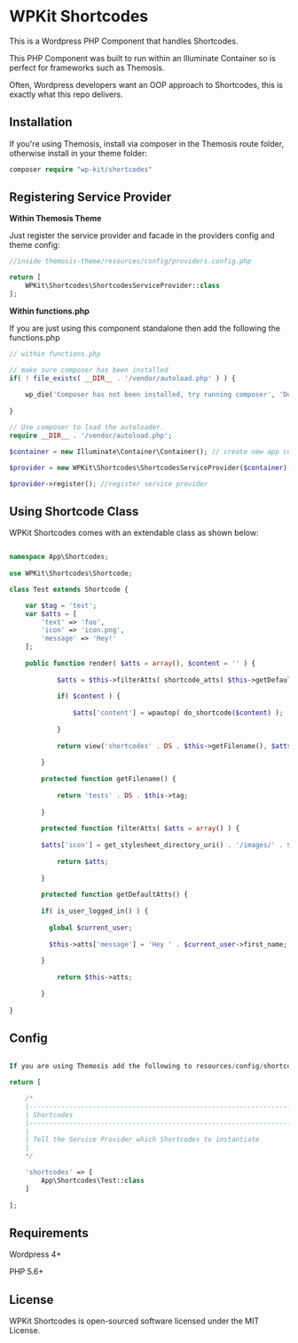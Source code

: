 # WPKit Shortcodes

This is a Wordpress PHP Component that handles Shortcodes.

This PHP Component was built to run within an Illuminate Container so is perfect for frameworks such as Themosis.

Often, Wordpress developers want an OOP approach to Shortcodes, this is exactly what this repo delivers.

## Installation

If you're using Themosis, install via composer in the Themosis route folder, otherwise install in your theme folder:

```php
composer require "wp-kit/shortcodes"
```

## Registering Service Provider

**Within Themosis Theme**

Just register the service provider and facade in the providers config and theme config:

```php
//inside themosis-theme/resources/config/providers.config.php

return [
    WPKit\Shortcodes\ShortcodesServiceProvider::class
];
```

**Within functions.php**

If you are just using this component standalone then add the following the functions.php

```php
// within functions.php

// make sure composer has been installed
if( ! file_exists( __DIR__ . '/vendor/autoload.php' ) ) {
	
	wp_die('Composer has not been installed, try running composer', 'Dependancy Error');
	
}

// Use composer to load the autoloader.
require __DIR__ . '/vendor/autoload.php';

$container = new Illuminate\Container\Container(); // create new app container

$provider = new WPKit\Shortcodes\ShortcodesServiceProvider($container); // inject into service provider

$provider->register(); //register service provider
```


## Using Shortcode Class

WPKit Shortcodes comes with an extendable class as shown below:

```php

namespace App\Shortcodes;
    
use WPKit\Shortcodes\Shortcode;

class Test extends Shortcode {

    var $tag = 'test';
    var $atts = [
        'text' => 'foo',
        'icon' => 'icon.png',
        'message' => 'Hey!'
    ];
    
    public function render( $atts = array(), $content = '' ) {
    		
    		$atts = $this->filterAtts( shortcode_atts( $this->getDefaultAtts(), $atts, $this->base ) );
    		
    		if( $content ) {
        		
        		$atts['content'] = wpautop( do_shortcode($content) );
        		
    		}
    		
    		return view('shortcodes' . DS . $this->getFilename(), $atts);
    		
		}
		
		protected function getFilename() {
    		
    		return 'tests' . DS . $this->tag;
    		
		}
		
		protected function filterAtts( $atts = array() ) {
    
        $atts['icon'] = get_stylesheet_directory_uri() . '/images/' . $atts['icon']
    		
    		return $atts;
    		
		}
		
		protected function getDefaultAtts() {
    
        if( is_user_logged_in() ) {
        
          global $current_user;
        
          $this->atts['message'] = 'Hey ' . $current_user->first_name;
          
        }
    		
    		return $this->atts;
    		
		}
    
}


```

## Config

```php

If you are using Themosis add the following to resources/config/shortcodes.config.php, if you are not then load this configuration into you Container within config.shortcodes.

return [

    /*
    |--------------------------------------------------------------------------
    | Shortcodes
    |--------------------------------------------------------------------------
    |
    | Tell the Service Provider which Shortcodes to instantiate
    |
    */

    'shortcodes' => [
        App\Shortcodes\Test::class
    ]
     
];

```

## Requirements

Wordpress 4+

PHP 5.6+

## License

WPKit Shortcodes is open-sourced software licensed under the MIT License.
